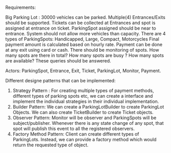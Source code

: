 Requirements:

Big Parking Lot : 30000 vehicles can be parked.
Multiple(4) Entrances/Exits should be supported.
Tickets can be collected at Entrances and spot is assigned at entrance on ticket.
ParkingSpot assigned should be near to entrance.
System should not allow more vehicles than capacity.
There are 4 types of ParkingSpots: Handicapped, Large, Compact, Motorcycles
Final payment amount is calculated based on hourly rate.
Payment can be done at any exit using card or cash.
There should be monitoring of spots. How many spots are there in total? How many spots are busy ? How many spots are available? 
These queries should be answered.

Actors:
ParkingSpot, Entrance, Exit, Ticket, ParkingLot, Monitor, Payment.

Different designe patterns that can be implemented:
1. Strategy Pattern : For creating multiple types of payment methods, different types of parking spots etc, we can create a interface and 
implement the individual strategies in their individual implementation.
2. Builder Pattern: We can create a ParkingLotBuilder to create ParkingLot Objects. We can also create TicketBuilder to create Ticket objects.
3. Observer Pattern: Monitor will be observer and ParkingSpots will be subject/publisher. Whenever there is any state change of any spot,
that spot will publish this event to all the registered observers.
4. Factory Method Pattern: Client can create different types of ParkingLots. Instead, we can provide a factory method which would return the 
requested type of object.
